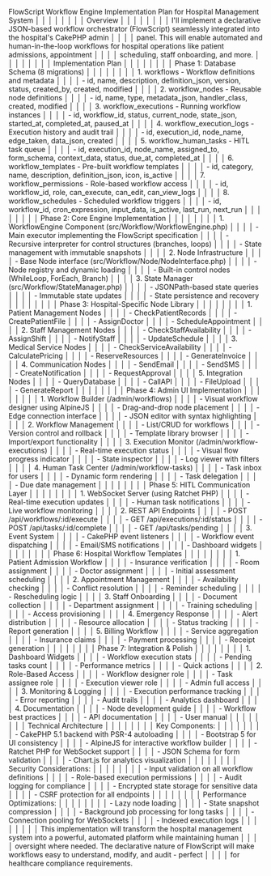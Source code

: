 FlowScript Workflow Engine Implementation Plan for Hospital Management System                                                       │ │
│ │                                                                                                                                     │ │
│ │ Overview                                                                                                                            │ │
│ │                                                                                                                                     │ │
│ │ I'll implement a declarative JSON-based workflow orchestrator (FlowScript) seamlessly integrated into the hospital's CakePHP admin  │ │
│ │ panel. This will enable automated and human-in-the-loop workflows for hospital operations like patient admissions, appointment      │ │
│ │ scheduling, staff onboarding, and more.                                                                                             │ │
│ │                                                                                                                                     │ │
│ │ Implementation Plan                                                                                                                 │ │
│ │                                                                                                                                     │ │
│ │ Phase 1: Database Schema (8 migrations)                                                                                             │ │
│ │                                                                                                                                     │ │
│ │ 1. workflows - Workflow definitions and metadata                                                                                    │ │
│ │   - id, name, description, definition_json, version, status, created_by, created, modified                                          │ │
│ │ 2. workflow_nodes - Reusable node definitions                                                                                       │ │
│ │   - id, name, type, metadata_json, handler_class, created, modified                                                                 │ │
│ │ 3. workflow_executions - Running workflow instances                                                                                 │ │
│ │   - id, workflow_id, status, current_node, state_json, started_at, completed_at, paused_at                                          │ │
│ │ 4. workflow_execution_logs - Execution history and audit trail                                                                      │ │
│ │   - id, execution_id, node_name, edge_taken, data_json, created                                                                     │ │
│ │ 5. workflow_human_tasks - HITL task queue                                                                                           │ │
│ │   - id, execution_id, node_name, assigned_to, form_schema, context_data, status, due_at, completed_at                               │ │
│ │ 6. workflow_templates - Pre-built workflow templates                                                                                │ │
│ │   - id, category, name, description, definition_json, icon, is_active                                                               │ │
│ │ 7. workflow_permissions - Role-based workflow access                                                                                │ │
│ │   - id, workflow_id, role, can_execute, can_edit, can_view_logs                                                                     │ │
│ │ 8. workflow_schedules - Scheduled workflow triggers                                                                                 │ │
│ │   - id, workflow_id, cron_expression, input_data, is_active, last_run, next_run                                                     │ │
│ │                                                                                                                                     │ │
│ │ Phase 2: Core Engine Implementation                                                                                                 │ │
│ │                                                                                                                                     │ │
│ │ 1. WorkflowEngine Component (src/Workflow/WorkflowEngine.php)                                                                       │ │
│ │   - Main executor implementing the FlowScript specification                                                                         │ │
│ │   - Recursive interpreter for control structures (branches, loops)                                                                  │ │
│ │   - State management with immutable snapshots                                                                                       │ │
│ │ 2. Node Infrastructure                                                                                                              │ │
│ │   - Base Node interface (src/Workflow/Node/NodeInterface.php)                                                                       │ │
│ │   - Node registry and dynamic loading                                                                                               │ │
│ │   - Built-in control nodes (WhileLoop, ForEach, Branch)                                                                             │ │
│ │ 3. State Manager (src/Workflow/StateManager.php)                                                                                    │ │
│ │   - JSONPath-based state queries                                                                                                    │ │
│ │   - Immutable state updates                                                                                                         │ │
│ │   - State persistence and recovery                                                                                                  │ │
│ │                                                                                                                                     │ │
│ │ Phase 3: Hospital-Specific Node Library                                                                                             │ │
│ │                                                                                                                                     │ │
│ │ 1. Patient Management Nodes                                                                                                         │ │
│ │   - CheckPatientRecords                                                                                                             │ │
│ │   - CreatePatientFile                                                                                                               │ │
│ │   - AssignDoctor                                                                                                                    │ │
│ │   - ScheduleAppointment                                                                                                             │ │
│ │ 2. Staff Management Nodes                                                                                                           │ │
│ │   - CheckStaffAvailability                                                                                                          │ │
│ │   - AssignShift                                                                                                                     │ │
│ │   - NotifyStaff                                                                                                                     │ │
│ │   - UpdateSchedule                                                                                                                  │ │
│ │ 3. Medical Service Nodes                                                                                                            │ │
│ │   - CheckServiceAvailability                                                                                                        │ │
│ │   - CalculatePricing                                                                                                                │ │
│ │   - ReserveResources                                                                                                                │ │
│ │   - GenerateInvoice                                                                                                                 │ │
│ │ 4. Communication Nodes                                                                                                              │ │
│ │   - SendEmail                                                                                                                       │ │
│ │   - SendSMS                                                                                                                         │ │
│ │   - CreateNotification                                                                                                              │ │
│ │   - RequestApproval                                                                                                                 │ │
│ │ 5. Integration Nodes                                                                                                                │ │
│ │   - QueryDatabase                                                                                                                   │ │
│ │   - CallAPI                                                                                                                         │ │
│ │   - FileUpload                                                                                                                      │ │
│ │   - GenerateReport                                                                                                                  │ │
│ │                                                                                                                                     │ │
│ │ Phase 4: Admin UI Implementation                                                                                                    │ │
│ │                                                                                                                                     │ │
│ │ 1. Workflow Builder (/admin/workflows)                                                                                              │ │
│ │   - Visual workflow designer using AlpineJS                                                                                         │ │
│ │   - Drag-and-drop node placement                                                                                                    │ │
│ │   - Edge connection interface                                                                                                       │ │
│ │   - JSON editor with syntax highlighting                                                                                            │ │
│ │ 2. Workflow Management                                                                                                              │ │
│ │   - List/CRUD for workflows                                                                                                         │ │
│ │   - Version control and rollback                                                                                                    │ │
│ │   - Template library browser                                                                                                        │ │
│ │   - Import/export functionality                                                                                                     │ │
│ │ 3. Execution Monitor (/admin/workflow-executions)                                                                                   │ │
│ │   - Real-time execution status                                                                                                      │ │
│ │   - Visual flow progress indicator                                                                                                  │ │
│ │   - State inspector                                                                                                                 │ │
│ │   - Log viewer with filters                                                                                                         │ │
│ │ 4. Human Task Center (/admin/workflow-tasks)                                                                                        │ │
│ │   - Task inbox for users                                                                                                            │ │
│ │   - Dynamic form rendering                                                                                                          │ │
│ │   - Task delegation                                                                                                                 │ │
│ │   - Due date management                                                                                                             │ │
│ │                                                                                                                                     │ │
│ │ Phase 5: HITL Communication Layer                                                                                                   │ │
│ │                                                                                                                                     │ │
│ │ 1. WebSocket Server (using Ratchet PHP)                                                                                             │ │
│ │   - Real-time execution updates                                                                                                     │ │
│ │   - Human task notifications                                                                                                        │ │
│ │   - Live workflow monitoring                                                                                                        │ │
│ │ 2. REST API Endpoints                                                                                                               │ │
│ │   - POST /api/workflows/:id/execute                                                                                                 │ │
│ │   - GET /api/executions/:id/status                                                                                                  │ │
│ │   - POST /api/tasks/:id/complete                                                                                                    │ │
│ │   - GET /api/tasks/pending                                                                                                          │ │
│ │ 3. Event System                                                                                                                     │ │
│ │   - CakePHP event listeners                                                                                                         │ │
│ │   - Workflow event dispatching                                                                                                      │ │
│ │   - Email/SMS notifications                                                                                                         │ │
│ │   - Dashboard widgets                                                                                                               │ │
│ │                                                                                                                                     │ │
│ │ Phase 6: Hospital Workflow Templates                                                                                                │ │
│ │                                                                                                                                     │ │
│ │ 1. Patient Admission Workflow                                                                                                       │ │
│ │   - Insurance verification                                                                                                          │ │
│ │   - Room assignment                                                                                                                 │ │
│ │   - Doctor assignment                                                                                                               │ │
│ │   - Initial assessment scheduling                                                                                                   │ │
│ │ 2. Appointment Management                                                                                                           │ │
│ │   - Availability checking                                                                                                           │ │
│ │   - Conflict resolution                                                                                                             │ │
│ │   - Reminder scheduling                                                                                                             │ │
│ │   - Rescheduling logic                                                                                                              │ │
│ │ 3. Staff Onboarding                                                                                                                 │ │
│ │   - Document collection                                                                                                             │ │
│ │   - Department assignment                                                                                                           │ │
│ │   - Training scheduling                                                                                                             │ │
│ │   - Access provisioning                                                                                                             │ │
│ │ 4. Emergency Response                                                                                                               │ │
│ │   - Alert distribution                                                                                                              │ │
│ │   - Resource allocation                                                                                                             │ │
│ │   - Status tracking                                                                                                                 │ │
│ │   - Report generation                                                                                                               │ │
│ │ 5. Billing Workflow                                                                                                                 │ │
│ │   - Service aggregation                                                                                                             │ │
│ │   - Insurance claims                                                                                                                │ │
│ │   - Payment processing                                                                                                              │ │
│ │   - Receipt generation                                                                                                              │ │
│ │                                                                                                                                     │ │
│ │ Phase 7: Integration & Polish                                                                                                       │ │
│ │                                                                                                                                     │ │
│ │ 1. Dashboard Widgets                                                                                                                │ │
│ │   - Workflow execution stats                                                                                                        │ │
│ │   - Pending tasks count                                                                                                             │ │
│ │   - Performance metrics                                                                                                             │ │
│ │   - Quick actions                                                                                                                   │ │
│ │ 2. Role-Based Access                                                                                                                │ │
│ │   - Workflow designer role                                                                                                          │ │
│ │   - Task assignee role                                                                                                              │ │
│ │   - Execution viewer role                                                                                                           │ │
│ │   - Admin full access                                                                                                               │ │
│ │ 3. Monitoring & Logging                                                                                                             │ │
│ │   - Execution performance tracking                                                                                                  │ │
│ │   - Error reporting                                                                                                                 │ │
│ │   - Audit trails                                                                                                                    │ │
│ │   - Analytics dashboard                                                                                                             │ │
│ │ 4. Documentation                                                                                                                    │ │
│ │   - Node development guide                                                                                                          │ │
│ │   - Workflow best practices                                                                                                         │ │
│ │   - API documentation                                                                                                               │ │
│ │   - User manual                                                                                                                     │ │
│ │                                                                                                                                     │ │
│ │ Technical Architecture                                                                                                              │ │
│ │                                                                                                                                     │ │
│ │ Key Components:                                                                                                                     │ │
│ │                                                                                                                                     │ │
│ │ - CakePHP 5.1 backend with PSR-4 autoloading                                                                                        │ │
│ │ - Bootstrap 5 for UI consistency                                                                                                    │ │
│ │ - AlpineJS for interactive workflow builder                                                                                         │ │
│ │ - Ratchet PHP for WebSocket support                                                                                                 │ │
│ │ - JSON Schema for form validation                                                                                                   │ │
│ │ - Chart.js for analytics visualization                                                                                              │ │
│ │                                                                                                                                     │ │
│ │ Security Considerations:                                                                                                            │ │
│ │                                                                                                                                     │ │
│ │ - Input validation on all workflow definitions                                                                                      │ │
│ │ - Role-based execution permissions                                                                                                  │ │
│ │ - Audit logging for compliance                                                                                                      │ │
│ │ - Encrypted state storage for sensitive data                                                                                        │ │
│ │ - CSRF protection for all endpoints                                                                                                 │ │
│ │                                                                                                                                     │ │
│ │ Performance Optimizations:                                                                                                          │ │
│ │                                                                                                                                     │ │
│ │ - Lazy node loading                                                                                                                 │ │
│ │ - State snapshot compression                                                                                                        │ │
│ │ - Background job processing for long tasks                                                                                          │ │
│ │ - Connection pooling for WebSockets                                                                                                 │ │
│ │ - Indexed execution logs                                                                                                            │ │
│ │                                                                                                                                     │ │
│ │ This implementation will transform the hospital management system into a powerful, automated platform while maintaining human       │ │
│ │ oversight where needed. The declarative nature of FlowScript will make workflows easy to understand, modify, and audit - perfect    │ │
│ │ for healthcare compliance requirements.    